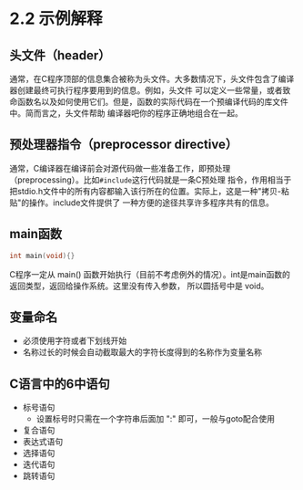 # 2.2 示例解释

## 头文件（header）

通常，在C程序顶部的信息集合被称为头文件。大多数情况下，头文件包含了编译器创建最终可执行程序要用到的信息。例如，头文件
可以定义一些常量，或者致命函数名以及如何使用它们。但是，函数的实际代码在一个预编译代码的库文件中。简而言之，头文件帮助
编译器吧你的程序正确地组合在一起。

## 预处理器指令（preprocessor directive）

通常，C编译器在编译前会对源代码做一些准备工作，即预处理（preprocessing）。比如`#include`这行代码就是一条C预处理
指令，作用相当于把stdio.h文件中的所有内容都输入该行所在的位置。实际上，这是一种"拷贝-粘贴"的操作。include文件提供了
一种方便的途径共享许多程序共有的信息。

## main函数

```c
int main(void){}
```

C程序一定从 main() 函数开始执行（目前不考虑例外的情况）。int是main函数的返回类型，返回给操作系统。这里没有传入参数，
所以圆括号中是 void。

## 变量命名

* 必须使用字符或者下划线开始
* 名称过长的时候会自动截取最大的字符长度得到的名称作为变量名称

## C语言中的6中语句

* 标号语句
    - 设置标号时只需在一个字符串后面加 ":" 即可，一般与goto配合使用
* 复合语句
* 表达式语句
* 选择语句
* 迭代语句
* 跳转语句